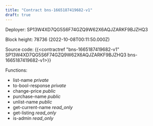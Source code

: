 ```yaml
---
title: "Contract bns-1665187419682-v1"
draft: true
---
```

Deployer: SP13W4XD7QG5S6F74GZQ9W62X6AQJZARKF9BJZHQ3


 



Block height: 78736 (2022-10-08T00:11:50.000Z)

Source code: {{<contractref "bns-1665187419682-v1" SP13W4XD7QG5S6F74GZQ9W62X6AQJZARKF9BJZHQ3 bns-1665187419682-v1>}}

Functions:

* list-name _private_
* to-bool-response _private_
* change-price _public_
* purchase-name _public_
* unlist-name _public_
* get-current-name _read_only_
* get-listing _read_only_
* is-admin _read_only_
